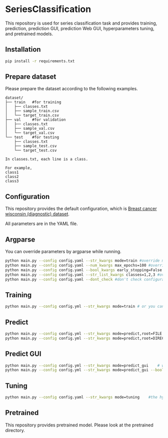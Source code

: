 # SeriesClassification

This repository is used for series classification task and provides training, prediction, prediction GUI, prediction Web GUI, hyperparameters tuning, and pretrained models.

## Installation

```bash
pip install -r requirements.txt
```

## Prepare dataset

Please prepare the dataset according to the following examples.

```
dataset/
├── train   #for training
│   ├── classes.txt
│   ├── sample_train.csv
│   └── target_train.csv
├── val     #for validation
│   ├── classes.txt
│   ├── sample_val.csv
│   └── target_val.csv
└── test    #for testing
    ├── classes.txt
    ├── sample_test.csv
    └── target_test.csv

In classes.txt, each line is a class.

For example,
class1
class2
class3
```

## Configuration

This repository provides the default configuration, which is [Breast cancer wisconsin (diagnostic) dataset](config/config_BreastCancerDataset.yml).

All parameters are in the YAML file.

## Argparse

You can override parameters by argparse while running.

```bash
python main.py --config config.yaml --str_kwargs mode=train #override mode as 100
python main.py --config config.yaml --num_kwargs max_epochs=100 #override training iteration as 100
python main.py --config config.yaml --bool_kwargs early_stopping=False #override early_stopping as False
python main.py --config config.yaml --str_list_kwargs classes=1,2,3 #override classes as 1,2,3
python main.py --config config.yaml --dont_check #don't check configuration
```

## Training

```bash
python main.py --config config.yml --str_kwargs mode=train # or you can set train as the value of mode in configuration
```

## Predict

```bash
python main.py --config config.yml --str_kwargs mode=predict,root=FILE # predict a file
python main.py --config config.yml --str_kwargs mode=predict,root=DIRECTORY # predict files in the folder
```

## Predict GUI

```bash
python main.py --config config.yml --str_kwargs mode=predict_gui    # will create a tkinter window
python main.py --config config.yml --str_kwargs mode=predict_gui --bool_kwargs web_interface=True   #will create a web interface by Gradio
```

## Tuning

```bash
python main.py --config config.yaml --str_kwargs mode=tuning    #the hyperparameter space is in the configuration
```

## Pretrained

This repository provides pretrained model. Please look at the pretrained directory.
